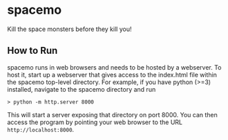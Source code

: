 spacemo
=======

Kill the space monsters before they kill you!


How to Run
----------

spacemo runs in web browsers and needs to be hosted by a webserver.  To host it, start up a webserver that gives access to the index.html file within the spacemo top-level directory.  For example, if you have python (>=3) installed, navigate to the spacemo directory and run

```
> python -m http.server 8000
```

This will start a server exposing that directory on port 8000.  You can then access the program by pointing your web browser to the URL `http://localhost:8000`.
